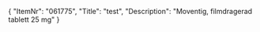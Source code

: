 {
  "ItemNr": "061775",
  "Title": "test",
  "Description": "Moventig, filmdragerad tablett 25 mg"
}